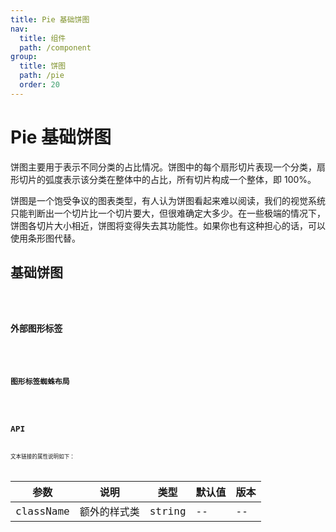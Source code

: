 ```yaml
---
title: Pie 基础饼图
nav:
  title: 组件
  path: /component
group:
  title: 饼图
  path: /pie
  order: 20
---
```


# Pie 基础饼图

饼图主要用于表示不同分类的占比情况。饼图中的每个扇形切片表现一个分类，扇形切片的弧度表示该分类在整体中的占比，所有切片构成一个整体，即 100%。

饼图是一个饱受争议的图表类型，有人认为饼图看起来难以阅读，我们的视觉系统只能判断出一个切片比一个切片要大，但很难确定大多少。在一些极端的情况下，饼图各切片大小相近，饼图将变得失去其功能性。如果你也有这种担心的话，可以使用条形图代替。

## 基础饼图

<code src="./demo/simple.tsx" />

### 外部图形标签

<code src="./demo/outer-label.tsx" />

### 图形标签蜘蛛布局

<code src="./demo/spider-label.tsx" />

## API

文本链接的属性说明如下：

| 参数      | 说明         | 类型   | 默认值 | 版本 |
| --------- | ------------ | ------ | ------ | ---- |
| className | 额外的样式类 | string | --     | --   |

